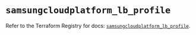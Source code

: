 # `samsungcloudplatform_lb_profile`

Refer to the Terraform Registry for docs: [`samsungcloudplatform_lb_profile`](https://registry.terraform.io/providers/samsungsdscloud/samsungcloudplatform/3.13.0/docs/resources/lb_profile).
